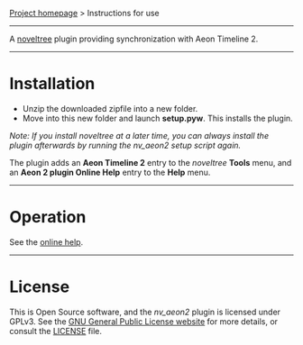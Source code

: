 [Project homepage](https://peter88213.github.io/nv_aeon2) > Instructions for use

--- 

A [noveltree](https://github.com/peter88213/noveltree/) plugin providing synchronization with Aeon Timeline 2. 

---

# Installation

- Unzip the downloaded zipfile into a new folder.
- Move into this new folder and launch **setup.pyw**. This installs the plugin.

*Note: If you install noveltree at a later time, you can always install the plugin afterwards by running the nv_aeon2 setup script again.*

The plugin adds an **Aeon Timeline 2** entry to the *noveltree* **Tools** menu, and an **Aeon 2 plugin Online Help** entry to the **Help** menu. 

---

# Operation

See the [online help](https://peter88213.github.io/nvhelp-en/nv_aeon2/).

---

# License

This is Open Source software, and the *nv_aeon2* plugin is licensed under GPLv3. See the
[GNU General Public License website](https://www.gnu.org/licenses/gpl-3.0.en.html) for more
details, or consult the [LICENSE](https://github.com/peter88213/nv_aeon2/blob/main/LICENSE) file.

